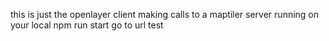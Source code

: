 this is just the openlayer client making calls to a maptiler server running on your local
npm run start
go to url
test
